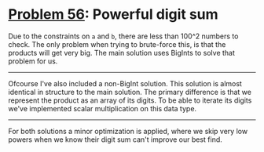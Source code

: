 # [Problem 56](https://projecteuler.net/problem=56): Powerful digit sum

Due to the constraints on `a` and `b`, there are less than 100^2 numbers to check.
The only problem when trying to brute-force this, is that the products will get very big.
The main solution uses BigInts to solve that problem for us.

---

Ofcourse I've also included a non-BigInt solution.
This solution is almost identical in structure to the main solution.
The primary difference is that we represent the product as an array of its digits.
To be able to iterate its digits we've implemented scalar multiplication on this data type.

---

For both solutions a minor optimization is applied, where we skip very low powers when we know their digit sum can't improve our best find. 
